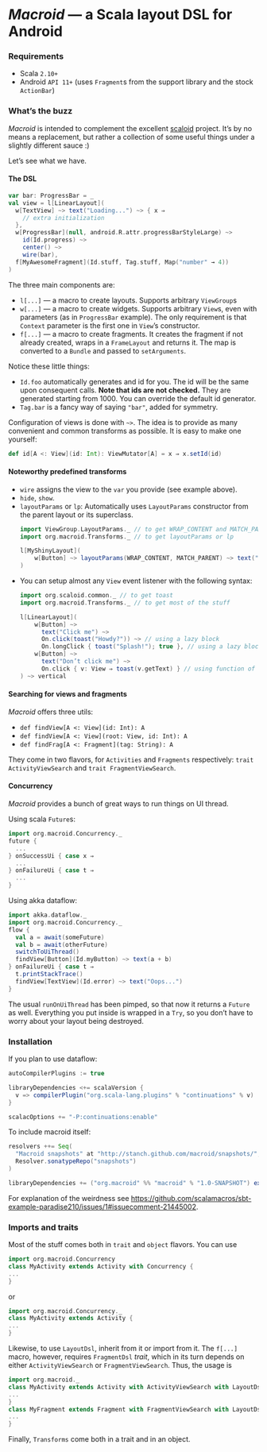 # *Macroid* — a Scala layout DSL for Android

### Requirements

* Scala ```2.10+```
* Android ```API 11+``` (uses ```Fragment```s from the support library and the stock ```ActionBar```)

### What’s the buzz

*Macroid* is intended to complement the excellent [scaloid](https://github.com/pocorall/scaloid) project. It’s by no means
a replacement, but rather a collection of some useful things under a slightly different sauce :)

Let’s see what we have.

#### The DSL

```scala
var bar: ProgressBar = _
val view = l[LinearLayout](
  w[TextView] ~> text("Loading...") ~> { x ⇒
    // extra initialization
  },
  w[ProgressBar](null, android.R.attr.progressBarStyleLarge) ~>
    id(Id.progress) ~>
    center() ~>
    wire(bar),
  f[MyAwesomeFragment](Id.stuff, Tag.stuff, Map("number" → 4))
)
```

The three main components are:
* ```l[...]``` — a macro to create layouts. Supports arbitrary ```ViewGroup```s
* ```w[...]``` — a macro to create widgets. Supports arbitrary ```View```s, even with parameters (as in ```ProgressBar``` example). The only requirement is that ```Context``` parameter is the first one in ```View```’s constructor.
* ```f[...]``` — a macro to create fragments. It creates the fragment if not already created, wraps in a ```FrameLayout``` and returns it. The map is converted to a ```Bundle``` and passed to ```setArguments```.

Notice these little things:
* ```Id.foo``` automatically generates and id for you. The id will be the same upon consequent calls. **Note that ids are not checked.** They are generated starting from 1000. You can override the default id generator.
* ```Tag.bar``` is a fancy way of saying ```"bar"```, added for symmetry.

Configuration of views is done with ```~>```. The idea is to provide as many convenient and common transforms as possible.
It is easy to make one yourself:
```scala
def id[A <: View](id: Int): ViewMutator[A] = x ⇒ x.setId(id)
```

#### Noteworthy predefined transforms

* ```wire``` assigns the view to the ```var``` you provide (see example above).
* ```hide```, ```show```.
* ```layoutParams``` or ```lp```:
  Automatically uses ```LayoutParams``` constructor from the parent layout or its superclass.
  ```scala
  import ViewGroup.LayoutParams._ // to get WRAP_CONTENT and MATCH_PARENT
  import org.macroid.Transforms._ // to get layoutParams or lp
  
  l[MyShinyLayout](
      w[Button] ~> layoutParams(WRAP_CONTENT, MATCH_PARENT) ~> text("Click me")
  )
  ```
* You can setup almost any ```View``` event listener with the following syntax:
  ```scala
  import org.scaloid.common._ // to get toast
  import org.macroid.Transforms._ // to get most of the stuff

  l[LinearLayout](
      w[Button] ~>
        text("Click me") ~>
        On.click(toast("Howdy?")) ~> // using a lazy block
        On.longClick { toast("Splash!"); true }, // using a lazy block that needs to return a value
      w[Button] ~>
        text("Don’t click me") ~>
        On.click { v: View ⇒ toast(v.getText) } // using function of the same type as OnClickListener.onClick
  ) ~> vertical
  ```

#### Searching for views and fragments

*Macroid* offers three utils:
* ```def findView[A <: View](id: Int): A```
* ```def findView[A <: View](root: View, id: Int): A```
* ```def findFrag[A <: Fragment](tag: String): A```

They come in two flavors, for ```Activities``` and ```Fragments``` respectively: ```trait ActivityViewSearch``` and ```trait FragmentViewSearch```.

#### Concurrency

*Macroid* provides a bunch of great ways to run things on UI thread.

Using scala ```Future```s:
```scala
import org.macroid.Concurrency._
future {
  ...
} onSuccessUi { case x ⇒
  ...
} onFailureUi { case t ⇒
  ...
}
```

Using akka dataflow:
```scala
import akka.dataflow._
import org.macroid.Concurrency._
flow {
  val a = await(someFuture)
  val b = await(otherFuture)
  switchToUiThread()
  findView[Button](Id.myButton) ~> text(a + b)
} onFailureUi { case t ⇒
  t.printStackTrace()
  findView[TextView](Id.error) ~> text("Oops...")
}
```

The usual ```runOnUiThread``` has been pimped, so that now it returns a ```Future``` as well. Everything you put inside
is wrapped in a ```Try```, so you don’t have to worry about your layout being destroyed.

### Installation

If you plan to use dataflow:
```scala
autoCompilerPlugins := true

libraryDependencies <+= scalaVersion {
  v => compilerPlugin("org.scala-lang.plugins" % "continuations" % v)
}

scalacOptions += "-P:continuations:enable"
```

To include macroid itself:
```scala
resolvers ++= Seq(
  "Macroid snapshots" at "http://stanch.github.com/macroid/snapshots/",
  Resolver.sonatypeRepo("snapshots")
)

libraryDependencies += ("org.macroid" %% "macroid" % "1.0-SNAPSHOT") exclude ("org.scala-lang.macro-paradise", "scala-library")
```
For explanation of the weirdness see https://github.com/scalamacros/sbt-example-paradise210/issues/1#issuecomment-21445002.

### Imports and traits

Most of the stuff comes both in ```trait``` and ```object``` flavors. You can use
```scala
import org.macroid.Concurrency
class MyActivity extends Activity with Concurrency {
...
}
```
or
```scala
import org.macroid.Concurrency._
class MyActivity extends Activity {
...
}
```

Likewise, to use ```LayoutDsl```, inherit from it or import from it.
The ```f[...]``` macro, however, requires ```FragmentDsl``` *trait*, which in its turn depends on either ```ActivityViewSearch``` or ```FragmentViewSearch```.
Thus, the usage is
```scala
import org.macroid._
class MyActivity extends Activity with ActivityViewSearch with LayoutDsl with FragmentDsl {
...
}
class MyFragment extends Fragment with FragmentViewSearch with LayoutDsl with FragmentDsl {
...
}
```

Finally, ```Transforms``` come both in a trait and in an object.
